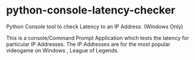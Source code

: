 # python-console-latency-checker
Python Console tool to check Latency to an IP Address. (Windows Only)


This is a console/Command Prompt Application which tests the latency for particular IP Addresses. 
The IP Addresses are for the most popular videogame on Windows , League of Legends.
